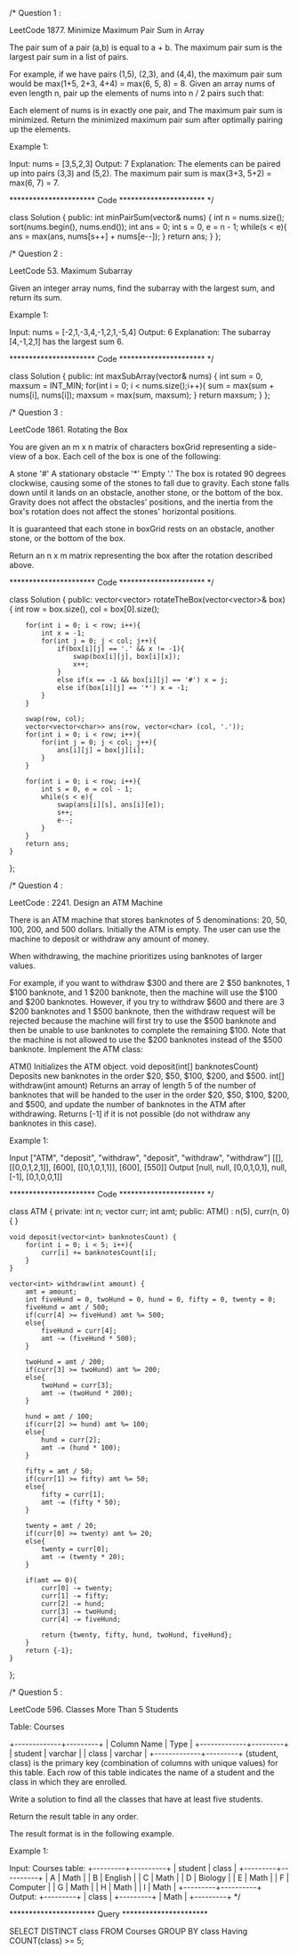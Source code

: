 /*
Question 1 : 

LeetCode 1877. Minimize Maximum Pair Sum in Array

The pair sum of a pair (a,b) is equal to a + b. The maximum pair sum is the largest pair sum in a list of pairs.

For example, if we have pairs (1,5), (2,3), and (4,4), the maximum pair sum would be max(1+5, 2+3, 4+4) = max(6, 5, 8) = 8.
Given an array nums of even length n, pair up the elements of nums into n / 2 pairs such that:

Each element of nums is in exactly one pair, and
The maximum pair sum is minimized.
Return the minimized maximum pair sum after optimally pairing up the elements.

Example 1:

Input: nums = [3,5,2,3]
Output: 7
Explanation: The elements can be paired up into pairs (3,3) and (5,2).
The maximum pair sum is max(3+3, 5+2) = max(6, 7) = 7.

********************** Code **********************
*/

class Solution {
public:
    int minPairSum(vector<int>& nums) {
        int n = nums.size();
        sort(nums.begin(), nums.end());
        int ans = 0;
        int s = 0, e = n - 1;
        while(s < e){
            ans = max(ans, nums[s++] + nums[e--]);
        }
        return ans;
    }
};


/*
Question 2 : 

LeetCode 53. Maximum Subarray

Given an integer array nums, find the 
subarray
 with the largest sum, and return its sum.

 

Example 1:

Input: nums = [-2,1,-3,4,-1,2,1,-5,4]
Output: 6
Explanation: The subarray [4,-1,2,1] has the largest sum 6.

********************** Code **********************
*/

class Solution {
public:
    int maxSubArray(vector<int>& nums) {
        int sum = 0, maxsum = INT_MIN;
        for(int i = 0; i < nums.size();i++){
            sum = max(sum + nums[i], nums[i]);
            maxsum = max(sum, maxsum);
        }
        return maxsum;
    }
};


/*
Question 3 : 

LeetCode 1861. Rotating the Box

You are given an m x n matrix of characters boxGrid representing a side-view of a box. Each cell of the box is one of the following:

A stone '#'
A stationary obstacle '*'
Empty '.'
The box is rotated 90 degrees clockwise, causing some of the stones to fall due to gravity. Each stone falls down until it lands on an obstacle, another stone, or the bottom of the box. Gravity does not affect the obstacles' positions, and the inertia from the box's rotation does not affect the stones' horizontal positions.

It is guaranteed that each stone in boxGrid rests on an obstacle, another stone, or the bottom of the box.

Return an n x m matrix representing the box after the rotation described above.

********************** Code **********************
*/

class Solution {
public:
    vector<vector<char>> rotateTheBox(vector<vector<char>>& box) {
        int row = box.size(), col = box[0].size();

        for(int i = 0; i < row; i++){
            int x = -1;
            for(int j = 0; j < col; j++){
                if(box[i][j] == '.' && x != -1){
                    swap(box[i][j], box[i][x]);
                    x++;
                }
                else if(x == -1 && box[i][j] == '#') x = j;
                else if(box[i][j] == '*') x = -1;
            }
        }

        swap(row, col);
        vector<vector<char>> ans(row, vector<char> (col, '.'));
        for(int i = 0; i < row; i++){
            for(int j = 0; j < col; j++){
                ans[i][j] = box[j][i];
            }
        }

        for(int i = 0; i < row; i++){
            int s = 0, e = col - 1;
            while(s < e){
                swap(ans[i][s], ans[i][e]);
                s++;
                e--;
            }
        }
        return ans;
    }
};


/*
Question 4 : 

LeetCode : 2241. Design an ATM Machine

There is an ATM machine that stores banknotes of 5 denominations: 20, 50, 100, 200, and 500 dollars. Initially the ATM is empty. The user can use the machine to deposit or withdraw any amount of money.

When withdrawing, the machine prioritizes using banknotes of larger values.

For example, if you want to withdraw $300 and there are 2 $50 banknotes, 1 $100 banknote, and 1 $200 banknote, then the machine will use the $100 and $200 banknotes.
However, if you try to withdraw $600 and there are 3 $200 banknotes and 1 $500 banknote, then the withdraw request will be rejected because the machine will first try to use the $500 banknote and then be unable to use banknotes to complete the remaining $100. Note that the machine is not allowed to use the $200 banknotes instead of the $500 banknote.
Implement the ATM class:

ATM() Initializes the ATM object.
void deposit(int[] banknotesCount) Deposits new banknotes in the order $20, $50, $100, $200, and $500.
int[] withdraw(int amount) Returns an array of length 5 of the number of banknotes that will be handed to the user in the order $20, $50, $100, $200, and $500, and update the number of banknotes in the ATM after withdrawing. Returns [-1] if it is not possible (do not withdraw any banknotes in this case).
 
Example 1:

Input
["ATM", "deposit", "withdraw", "deposit", "withdraw", "withdraw"]
[[], [[0,0,1,2,1]], [600], [[0,1,0,1,1]], [600], [550]]
Output
[null, null, [0,0,1,0,1], null, [-1], [0,1,0,0,1]]

********************** Code **********************
*/

class ATM {
private:
    int n;
    vector<int> curr;
    int amt;
public:
    ATM() : n(5), curr(n, 0) {
    }
    
    void deposit(vector<int> banknotesCount) {
        for(int i = 0; i < 5; i++){
            curr[i] += banknotesCount[i];
        }
    }
    
    vector<int> withdraw(int amount) {
        amt = amount;
        int fiveHund = 0, twoHund = 0, hund = 0, fifty = 0, twenty = 0;
        fiveHund = amt / 500;
        if(curr[4] >= fiveHund) amt %= 500;
        else{
            fiveHund = curr[4];
            amt -= (fiveHund * 500);
        }

        twoHund = amt / 200;
        if(curr[3] >= twoHund) amt %= 200;
        else{
            twoHund = curr[3];
            amt -= (twoHund * 200);
        } 

        hund = amt / 100;
        if(curr[2] >= hund) amt %= 100;
        else{
            hund = curr[2];
            amt -= (hund * 100);
        }

        fifty = amt / 50;
        if(curr[1] >= fifty) amt %= 50;
        else{
            fifty = curr[1];
            amt -= (fifty * 50);
        } 

        twenty = amt / 20;
        if(curr[0] >= twenty) amt %= 20;
        else{
            twenty = curr[0];
            amt -= (twenty * 20);
        } 

        if(amt == 0){
            curr[0] -= twenty;
            curr[1] -= fifty;
            curr[2] -= hund;
            curr[3] -= twoHund;
            curr[4] -= fiveHund;

            return {twenty, fifty, hund, twoHund, fiveHund};
        }
        return {-1};
    }
};


/*
Question 5 :

LeetCode 596. Classes More Than 5 Students

Table: Courses

+-------------+---------+
| Column Name | Type    |
+-------------+---------+
| student     | varchar |
| class       | varchar |
+-------------+---------+
(student, class) is the primary key (combination of columns with unique values) for this table.
Each row of this table indicates the name of a student and the class in which they are enrolled.
 
Write a solution to find all the classes that have at least five students.

Return the result table in any order.

The result format is in the following example.

Example 1:

Input: 
Courses table:
+---------+----------+
| student | class    |
+---------+----------+
| A       | Math     |
| B       | English  |
| C       | Math     |
| D       | Biology  |
| E       | Math     |
| F       | Computer |
| G       | Math     |
| H       | Math     |
| I       | Math     |
+---------+----------+
Output: 
+---------+
| class   |
+---------+
| Math    |
+---------+
*/

********************** Query **********************

SELECT DISTINCT class FROM Courses
GROUP BY class Having COUNT(class) >= 5;
